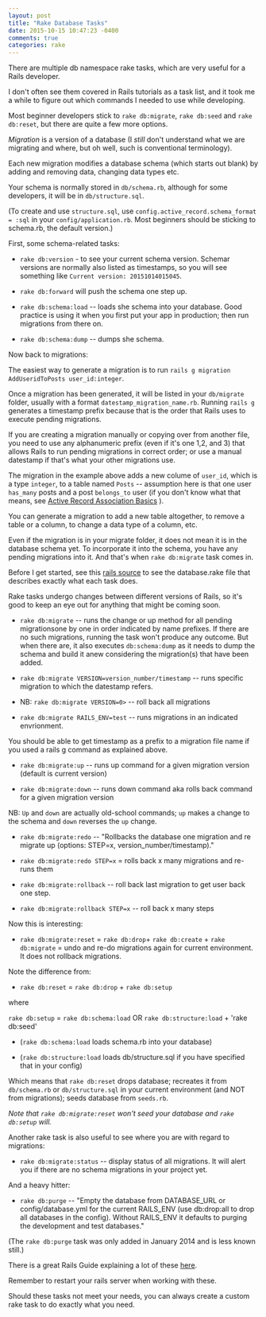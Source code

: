 ```yaml
---
layout: post
title: "Rake Database Tasks"
date: 2015-10-15 10:47:23 -0400
comments: true
categories: rake
---
```


There are multiple db namespace rake tasks, which are very useful for a Rails developer. 

I don't often see them covered in Rails tutorials as a task list, and it took me a while to figure out which commands I needed to use while developing.

Most beginner developers stick to `rake db:migrate`, `rake db:seed` and `rake db:reset`, but there are quite a few more options.

*Migration* is a version of a database (I *still* don't understand what we are migrating and where, but oh well, such is conventional terminology).

Each new migration modifies a database schema (which starts out blank) by adding and removing data, changing data types etc. 

Your schema is normally stored in  `db/schema.rb`, although for some developers, it will be in `db/structure.sql`.

(To create and use `structure.sql`, use `config.active_record.schema_format = :sql` in your `config/application.rb`. Most beginners should be sticking to schema.rb, the default version.)

First, some schema-related tasks:

* `rake db:version` - to see your current schema version. Schemar versions are normally also listed as timestamps, so you will see something like `Current version: 20151014015045`.

* `rake db:forward` will push the schema one step up.

* `rake db:schema:load` -- loads she schema into your database. Good practice is using it when you first put your app in production; then run migrations from there on.

* `rake db:schema:dump` -- dumps she schema.

Now back to migrations:


The easiest way to generate a migration is to run `rails g migration AddUseridToPosts user_id:integer`.

Once a migration has been generated, it will be listed in your `db/migrate` folder, usually with a format `datestamp_migration_name.rb`. Running `rails g` generates a timestamp prefix because that is the order that Rails uses to execute pending migrations.

If you are creating a migration manually or copying over from another file, you need to use any alphanumeric prefix (even if it's one 1,2, and 3) that allows Rails to run pending migrations in correct order; or use a manual datestamp if that's what your other migrations use.

The migration in the example above adds a new colume of `user_id`, which is a type `integer`, to a table named `Posts` -- assumption here is that one user `has_many` posts and a post `belongs_to` user (if you don't know what that means, see [Active Record Association Basics](http://guides.rubyonrails.org/association_basics.html) ). 

You can generate a migration to add a new table altogether, to remove a table or a column, to change a data type of a column, etc.

Even if the migration is in your migrate folder, it does not mean it is in the database schema yet. To incorporate it into the schema, you have any pending migrations into it. And that's when `rake db:migrate` task comes in.

Before I get started, see this [rails source](https://github.com/rails/rails/blob/master/activerecord/lib/active_record/railties/databases.rake) to see the database.rake file that describes exactly what each task does. 

Rake tasks undergo changes between different versions of Rails, so it's good to keep an eye out for anything that might be coming soon.

* `rake db:migrate` -- runs the change or up method for all pending migrationsone by one in order indicated by name prefixes. If there are no such migrations, running the task won't produce any outcome. But when there are, it also executes `db:schema:dump` as it needs to dump the schema and build it anew considering the migration(s) that have been added.

* `rake db:migrate VERSION=version_number/timestamp` -- runs specific migration to which the datestamp refers.

* NB: `rake db:migrate VERSION=0>` -- roll back all migrations

* `rake db:migrate RAILS_ENV=test` -- runs migrations in an indicated envrionment.

You should be able to get timestamp as a prefix to a migration file name if you used a rails g command as explained above.

* `rake db:migrate:up` -- runs up command for a given migration version (default is current version)

* `rake db:migrate:down` -- runs down command aka rolls back command for a given migration version

NB: `Up` and `down` are actually old-school commands; `up` makes a change to the schema and `down` reverses the `up` change.

* `rake db:migrate:redo` -- "Rollbacks the database one migration and re migrate up (options: STEP=x, version_number/timestamp)."

* `rake db:migrate:redo STEP=x` = rolls back x many migrations and re-runs them

* `rake db:migrate:rollback` -- roll back last migration to get user back one step.

* `rake db:migrate:rollback STEP=x` -- roll back x many steps

Now this is interesting:

* `rake db:migrate:reset` = `rake db:drop`+ `rake db:create` + `rake db:migrate` = undo and re-do migrations again for current environment. It does not rollback migrations.

Note the difference from: 

* `rake db:reset` = `rake db:drop` + `rake db:setup` 

where 

`rake db:setup` = `rake db:schema:load` OR `rake db:structure:load` + 'rake db:seed'

* (`rake db:schema:load` loads schema.rb into your database)

* (`rake db:structure:load` loads db/structure.sql if you have specified that in your config)

Which means that `rake db:reset` drops database; recreates it from `db/schema.rb` or `db/structure.sql` in your current environment (and NOT from migrations); seeds database from `seeds.rb`. 

*Note that `rake db:migrate:reset` won't seed your database and `rake db:setup` will.* 

Another rake task is also useful to see where you are with regard to migrations:

* `rake db:migrate:status` -- display status of all migrations. It will alert you if there are no schema migrations in your project yet.


And a heavy hitter:

* `rake db:purge` -- "Empty the database from DATABASE_URL or config/database.yml for the current RAILS_ENV (use db:drop:all to drop all databases in the config). Without RAILS_ENV it defaults to purging the development and test databases." 

(The `rake db:purge` task was only added in January 2014 and is less known still.)


There is a great Rails Guide explaining a lot of these [here](http://edgeguides.rubyonrails.org/active_record_migrations.html).

Remember to restart your rails server when working with these.

Should these tasks not meet your needs, you can always create a custom rake task to do exactly what you need.